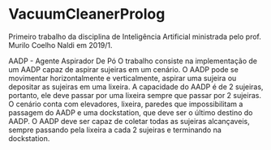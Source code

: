 # VacuumCleanerProlog
Primeiro trabalho da disciplina de Inteligência Artificial ministrada pelo prof. Murilo Coelho Naldi em 2019/1.

AADP - Agente Aspirador De Pó
O trabalho consiste na implementação de um AADP capaz de aspirar sujeiras em um cenário. O AADP pode se movimentar
horizontalmente e verticalmente, aspirar uma sujeira ou depositar as sujeiras em uma lixeira. A capacidade do AADP é de 2 
sujeiras, portanto, ele deve passar por uma lixeira sempre que passar por 2 sujeiras. O cenário conta com elevadores, lixeira,
paredes que impossibilitam a passagem do AADP e uma dockstation, que deve ser o último destino do AADP. O AADP deve ser capaz
de coletar todas as sujeiras alcançaveis, sempre passando pela lixeira a cada 2 sujeiras e terminando na dockstation.
